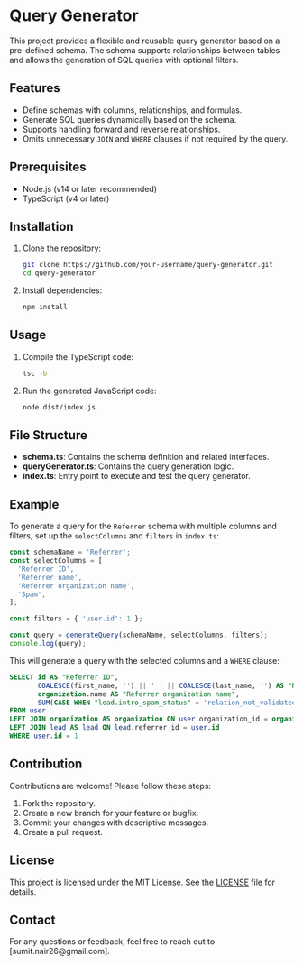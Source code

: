 # Query Generator

This project provides a flexible and reusable query generator based on a pre-defined schema. The schema supports relationships between tables and allows the generation of SQL queries with optional filters.

## Features

- Define schemas with columns, relationships, and formulas.
- Generate SQL queries dynamically based on the schema.
- Supports handling forward and reverse relationships.
- Omits unnecessary `JOIN` and `WHERE` clauses if not required by the query.

## Prerequisites

- Node.js (v14 or later recommended)
- TypeScript (v4 or later)

## Installation

1. Clone the repository:

   ```bash
   git clone https://github.com/your-username/query-generator.git
   cd query-generator
   ```

2. Install dependencies:

   ```bash
   npm install
   ```

## Usage

1. Compile the TypeScript code:

   ```bash
   tsc -b
   ```

2. Run the generated JavaScript code:

   ```bash
   node dist/index.js
   ```

## File Structure

- **schema.ts**: Contains the schema definition and related interfaces.
- **queryGenerator.ts**: Contains the query generation logic.
- **index.ts**: Entry point to execute and test the query generator.

## Example

To generate a query for the `Referrer` schema with multiple columns and filters, set up the `selectColumns` and `filters` in `index.ts`:

```javascript
const schemaName = 'Referrer';
const selectColumns = [
  'Referrer ID',
  'Referrer name',
  'Referrer organization name',
  'Spam',
];

const filters = { 'user.id': 1 };

const query = generateQuery(schemaName, selectColumns, filters);
console.log(query);
```

This will generate a query with the selected columns and a `WHERE` clause:

```sql
SELECT id AS "Referrer ID", 
       COALESCE(first_name, '') || ' ' || COALESCE(last_name, '') AS "Referrer name", 
       organization.name AS "Referrer organization name", 
       SUM(CASE WHEN "lead.intro_spam_status" = 'relation_not_validated' OR "lead.intro_spam_status" = 'no_reply' THEN 1 ELSE 0 END) AS "Spam"
FROM user
LEFT JOIN organization AS organization ON user.organization_id = organization.id
LEFT JOIN lead AS lead ON lead.referrer_id = user.id
WHERE user.id = 1
```

## Contribution

Contributions are welcome! Please follow these steps:

1. Fork the repository.
2. Create a new branch for your feature or bugfix.
3. Commit your changes with descriptive messages.
4. Create a pull request.

## License

This project is licensed under the MIT License. See the [LICENSE](LICENSE) file for details.

## Contact

For any questions or feedback, feel free to reach out to [sumit.nair26\@gmail.com].

